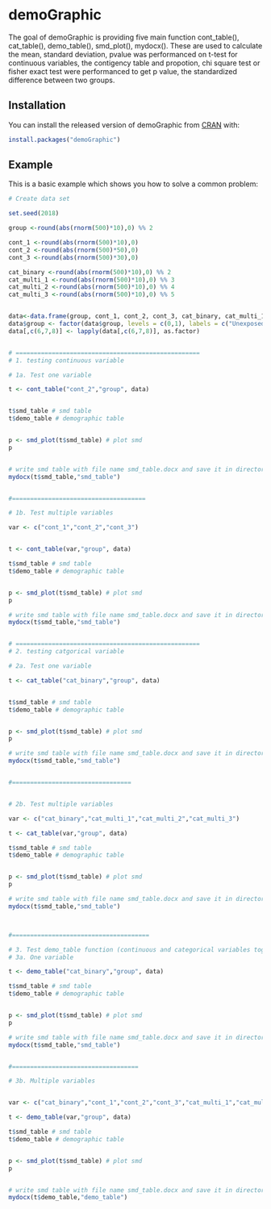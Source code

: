 # demoGraphic

The goal of demoGraphic is providing five main function cont_table(), cat_table(), demo_table(), smd_plot(), mydocx(). These are used to calculate the mean, standard deviation, pvalue was performanced on t-test for continuous variables, the contigency table and propotion, chi square test or fisher exact test were performanced to get p value, the standardized difference between two groups. 

## Installation

You can install the released version of demoGraphic from [CRAN](https://CRAN.R-project.org) with:

``` r
install.packages("demoGraphic")
```

## Example

This is a basic example which shows you how to solve a common problem:

``` r
# Create data set

set.seed(2018)

group <-round(abs(rnorm(500)*10),0) %% 2

cont_1 <-round(abs(rnorm(500)*10),0)
cont_2 <-round(abs(rnorm(500)*50),0)
cont_3 <-round(abs(rnorm(500)*30),0)

cat_binary <-round(abs(rnorm(500)*10),0) %% 2
cat_multi_1 <-round(abs(rnorm(500)*10),0) %% 3
cat_multi_2 <-round(abs(rnorm(500)*10),0) %% 4
cat_multi_3 <-round(abs(rnorm(500)*10),0) %% 5


data<-data.frame(group, cont_1, cont_2, cont_3, cat_binary, cat_multi_1, cat_multi_2, cat_multi_3)
data$group <- factor(data$group, levels = c(0,1), labels = c("Unexposed","Exposed"))
data[,c(6,7,8)] <- lapply(data[,c(6,7,8)], as.factor)


# ===================================================
# 1. testing continuous variable

# 1a. Test one variable

t <- cont_table("cont_2","group", data)


t$smd_table # smd table
t$demo_table # demographic table


p <- smd_plot(t$smd_table) # plot smd 
p


# write smd table with file name smd_table.docx and save it in directory
mydocx(t$smd_table,"smd_table") 


#=====================================

# 1b. Test multiple variables

var <- c("cont_1","cont_2","cont_3")


t <- cont_table(var,"group", data)

t$smd_table # smd table
t$demo_table # demographic table


p <- smd_plot(t$smd_table) # plot smd 
p

# write smd table with file name smd_table.docx and save it in directory
mydocx(t$smd_table,"smd_table") 


# ===================================================
# 2. testing catgorical variable

# 2a. Test one variable

t <- cat_table("cat_binary","group", data)


t$smd_table # smd table
t$demo_table # demographic table


p <- smd_plot(t$smd_table) # plot smd 
p

# write smd table with file name smd_table.docx and save it in directory
mydocx(t$smd_table,"smd_table") 


#=================================


# 2b. Test multiple variables

var <- c("cat_binary","cat_multi_1","cat_multi_2","cat_multi_3")

t <- cat_table(var,"group", data)

t$smd_table # smd table
t$demo_table # demographic table


p <- smd_plot(t$smd_table) # plot smd 
p

# write smd table with file name smd_table.docx and save it in directory
mydocx(t$smd_table,"smd_table") 



#======================================

# 3. Test demo_table function (continuous and categorical variables together)
# 3a. One variable

t <- demo_table("cat_binary","group", data)

t$smd_table # smd table
t$demo_table # demographic table


p <- smd_plot(t$smd_table) # plot smd 
p

# write smd table with file name smd_table.docx and save it in directory
mydocx(t$smd_table,"smd_table") 


#===================================

# 3b. Multiple variables


var <- c("cat_binary","cont_1","cont_2","cont_3","cat_multi_1","cat_multi_2","cat_multi_3")

t <- demo_table(var,"group", data)

t$smd_table # smd table
t$demo_table # demographic table


p <- smd_plot(t$smd_table) # plot smd 
p


# write smd table with file name smd_table.docx and save it in directory
mydocx(t$demo_table,"demo_table") 


```

